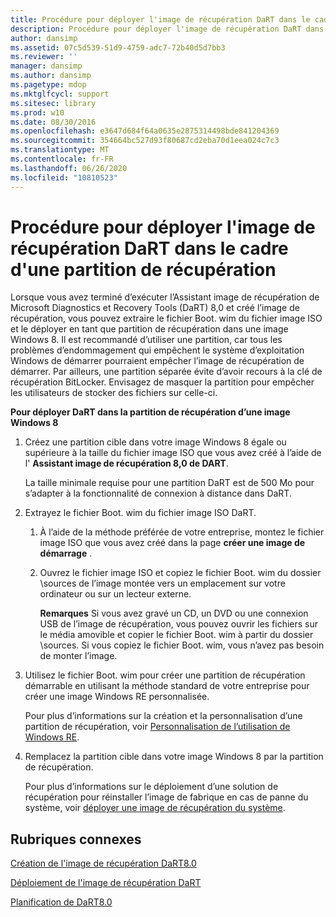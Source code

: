 ```yaml
---
title: Procédure pour déployer l'image de récupération DaRT dans le cadre d'une partition de récupération
description: Procédure pour déployer l'image de récupération DaRT dans le cadre d'une partition de récupération
author: dansimp
ms.assetid: 07c5d539-51d9-4759-adc7-72b40d5d7bb3
ms.reviewer: ''
manager: dansimp
ms.author: dansimp
ms.pagetype: mdop
ms.mktglfcycl: support
ms.sitesec: library
ms.prod: w10
ms.date: 08/30/2016
ms.openlocfilehash: e3647d684f64a0635e2875314498bde841204369
ms.sourcegitcommit: 354664bc527d93f80687cd2eba70d1eea024c7c3
ms.translationtype: MT
ms.contentlocale: fr-FR
ms.lasthandoff: 06/26/2020
ms.locfileid: "10810523"
---
```

# Procédure pour déployer l'image de récupération DaRT dans le cadre d'une partition de récupération


Lorsque vous avez terminé d’exécuter l’Assistant image de récupération de Microsoft Diagnostics et Recovery Tools (DaRT) 8,0 et créé l’image de récupération, vous pouvez extraire le fichier Boot. wim du fichier image ISO et le déployer en tant que partition de récupération dans une image Windows 8. Il est recommandé d’utiliser une partition, car tous les problèmes d’endommagement qui empêchent le système d’exploitation Windows de démarrer pourraient empêcher l’image de récupération de démarrer. Par ailleurs, une partition séparée évite d’avoir recours à la clé de récupération BitLocker. Envisagez de masquer la partition pour empêcher les utilisateurs de stocker des fichiers sur celle-ci.

**Pour déployer DaRT dans la partition de récupération d’une image Windows 8**

1.  Créez une partition cible dans votre image Windows 8 égale ou supérieure à la taille du fichier image ISO que vous avez créé à l’aide de l' **Assistant image de récupération 8,0 de DART**.

    La taille minimale requise pour une partition DaRT est de 500 Mo pour s’adapter à la fonctionnalité de connexion à distance dans DaRT.

2.  Extrayez le fichier Boot. wim du fichier image ISO DaRT.

    1.  À l’aide de la méthode préférée de votre entreprise, montez le fichier image ISO que vous avez créé dans la page **créer une image de démarrage** .

    2.  Ouvrez le fichier image ISO et copiez le fichier Boot. wim du dossier \\sources de l’image montée vers un emplacement sur votre ordinateur ou sur un lecteur externe.

        **Remarques**  Si vous avez gravé un CD, un DVD ou une connexion USB de l’image de récupération, vous pouvez ouvrir les fichiers sur le média amovible et copier le fichier Boot. wim à partir du dossier \\sources. Si vous copiez le fichier Boot. wim, vous n’avez pas besoin de monter l’image.

         

3.  Utilisez le fichier Boot. wim pour créer une partition de récupération démarrable en utilisant la méthode standard de votre entreprise pour créer une image Windows RE personnalisée.

    Pour plus d’informations sur la création et la personnalisation d’une partition de récupération, voir [Personnalisation de l’utilisation de Windows RE](https://go.microsoft.com/fwlink/?LinkId=214222).

4.  Remplacez la partition cible dans votre image Windows 8 par la partition de récupération.

    Pour plus d’informations sur le déploiement d’une solution de récupération pour réinstaller l’image de fabrique en cas de panne du système, voir [déployer une image de récupération du système](https://go.microsoft.com/fwlink/?LinkId=214221).

## Rubriques connexes


[Création de l'image de récupération DaRT8.0](creating-the-dart-80-recovery-image-dart-8.md)

[Déploiement de l'image de récupération DaRT](deploying-the-dart-recovery-image-dart-8.md)

[Planification de DaRT8.0](planning-for-dart-80-dart-8.md)

 

 





